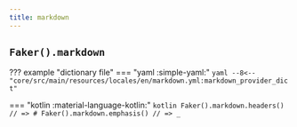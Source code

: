 ```yaml
---
title: markdown
---
```


## `Faker().markdown`

??? example "dictionary file"
    === "yaml :simple-yaml:"
        ```yaml
        --8<-- "core/src/main/resources/locales/en/markdown.yml:markdown_provider_dict"
        ```

=== "kotlin :material-language-kotlin:"
    ```kotlin
    Faker().markdown.headers() // => #
    Faker().markdown.emphasis() // => _
    ```
